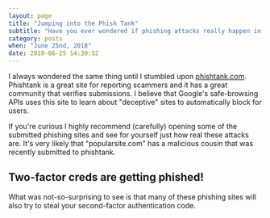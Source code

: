 ```yaml
---
layout: page
title: "Jumping into the Phish Tank"
subtitle: "Have you ever wondered if phishing attacks really happen in the wild? It might suprise you how many of these attacks happen every day -- and how convincing they are!" 
category: posts
when: "June 25nd, 2018"
date: 2018-06-25 14:39:52
---
```


I always wondered the same thing until I stumbled upon [phishtank.com](https://www.phishtank.com/). Phishtank is a great site for reporting scammers and it has a great community that verifies submissions. I believe that Google's safe-browsing APIs uses this site to learn about "deceptive" sites to automatically block for users. 

If you're curious I highly recommend (carefully) opening some of the submitted phishing sites and see for yourself just how real these attacks are. It's very likely that "popularsite.com" has a malicious cousin that was recently submitted to phishtank.

## Two-factor creds are getting phished!
What was not-so-surprising to see is that many of these phishing sites will also try to steal your second-factor authentication code.
